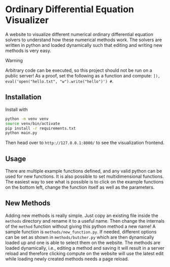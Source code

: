 # Ordinary Differential Equation Visualizer

A website to visualize different numerical ordinary differential equation solvers to understand how these numerical methods work.
The solvers are written in python and loaded dynamically such that editing and writing new methods is very easy.

> [!WARNING]
> Arbitrary code can be executed, so this project should not be run on a public server!
> As a proof, set the following as a function and compute: `]), eval('open("hello.txt", "w").write("hello")') #`.

## Installation

Install with

```sh
python -m venv venv
source venv/bin/activate
pip install -r requirements.txt
python main.py
```

Then head over to `http://127.0.0.1:8000/` to see the visualization frontend.

## Usage

There are multiple example functions defined, and any valid python can be used for new functions.
It is also possible to set multidimensional functions.
The easiest way to see what is possible is to click on the example functions on the bottom left, change the function itself as well as the parameters.

## New Methods

Adding new methods is really simple.
Just copy an existing file inside the `methods` directory and rename it to a useful name.
Then change the internals of the `method` function without giving this python method a new name!
A sample function is `methods/new_function.py`.
If needed, different options can be set as shown in `methods/butcher.py` which are then dynamically loaded up and one is able to select them on the website.
The methods are loaded dynamically, i.e., editing a method and saving it will result in a server reload and therefore clicking compute on the website will use the latest edit while loading newly created methods needs a page reload.
